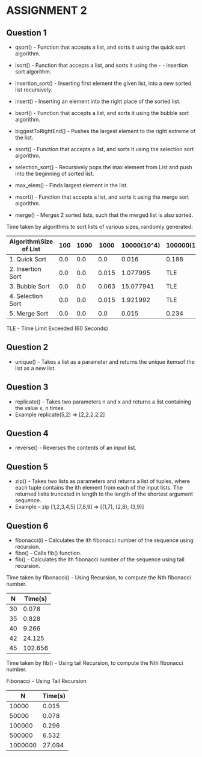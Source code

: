 # ASSIGNMENT 2

## Question 1

- qsort() 			- Function that accepts a list, and sorts it using the quick sort algorithm.

- isort() 			- Function that accepts a list, and sorts it using the - - insertion sort algorithm.
- insertion_sort() 	- Inserting first element the given list, into a new sorted list recursively.
- insert() 			- Inserting an element into the right place of the sorted list.

- bsort() 			- Function that accepts a list, and sorts it using the bubble sort algorithm.
- biggestToRightEnd() - Pushes the largest element to the right extreme of the list.

- ssort() 			- Function that accepts a list, and sorts it using the selection sort algorithm.
- selection_sort() 	- Recursively pops the max element from List and push into the beginning of sorted list.
- max_elem() 			- Finds largest element in the list.

- msort() 			- Function that accepts a list, and sorts it using the merge sort algorithm.
- merge() 			- Merges 2 sorted lists, such that the merged list is also sorted.


Time taken by algorithms to sort lists of various sizes, randomly generated:

Algorithm\Size of List		|100 	|1000	|1000	|10000(10^4)	|100000(10^5)		|10^6 		|10^7
----------------------------|-------|-------|-------|---------------|-------------------|-----------|---------
1. Quick Sort				|0.0 	|0.0  	|0.0 	|0.016 			|0.188 				|2.953 		|39.70324
2. Insertion Sort			|0.0 	|0.0  	|0.015 	|1.077995 		|TLE 				|TLE		|TLE
3. Bubble Sort				|0.0 	|0.0 	|0.063 	|15.077941 		|TLE 				|TLE 		|TLE
4. Selection Sort			|0.0 	|0.0 	|0.015 	|1.921992 		|TLE 				|TLE 		|TLE
5. Merge Sort				|0.0 	|0.0 	|0.0 	|0.015 			|0.234 				|2.906 		|32.70337

TLE - Time Limit Exceeded (60 Seconds)

## Question 2

- unique() -  Takes a list as a parameter and returns the unique itemsof the list as a new list.

## Question 3

- replicate() - 	Takes two parameters n and x and returns a list containing the value x, n times.
- Example replicate(5,2) => [2,2,2,2,2]

## Question 4

- reverse() - Reverses the contents of an input list.

## Question 5

- zip() -	Takes two lists as parameters and returns a list of tuples, where each tuple contains the ith element from each of the input lists. The returned listis truncated in length to the length of the shortest argument sequence.
- Example – zip [1,2,3,4,5] [7,8,9] => [(1,7), (2,8), (3,9)]

## Question 6

- fibonacci(i) - Calculates the ith fibonacci number of the sequence using recursion.
- fibo() - Calls fib() function.
- fib() - Calculates the ith fibonacci number of the sequence using tail recursion.

Time taken by fibonacci() - Using Recursion, to compute the Nth fibonacci number.

N 		|Time(s)
--------|--------
30 		|0.078
35 		|0.828
40 		|9.266
42 		|24.125
45 		|102.656

Time taken by fib() - Using tail Recursion, to compute the Nth fibonacci number.

Fibonacci - Using Tail Recursion

N 			|Time(s)
------------|-------
10000 		|0.015
50000 		|0.078
100000 		|0.296
500000 		|6.532
1000000 	|27.094
